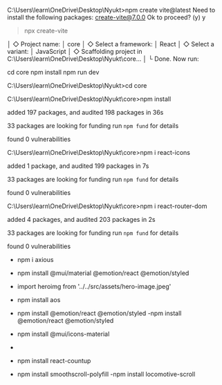 

C:\Users\learn\OneDrive\Desktop\Nyukt>npm create vite@latest
Need to install the following packages:
create-vite@7.0.0
Ok to proceed? (y) y


> npx
> create-vite

│
◇  Project name:
│  core
│
◇  Select a framework:
│  React
│
◇  Select a variant:
│  JavaScript
│
◇  Scaffolding project in C:\Users\learn\OneDrive\Desktop\Nyukt\core...
│
└  Done. Now run:

  cd core
  npm install
  npm run dev


C:\Users\learn\OneDrive\Desktop\Nyukt>cd core

C:\Users\learn\OneDrive\Desktop\Nyukt\core>npm install

added 197 packages, and audited 198 packages in 36s

33 packages are looking for funding
  run `npm fund` for details

found 0 vulnerabilities

C:\Users\learn\OneDrive\Desktop\Nyukt\core>npm i react-icons

added 1 package, and audited 199 packages in 7s

33 packages are looking for funding
  run `npm fund` for details

found 0 vulnerabilities

C:\Users\learn\OneDrive\Desktop\Nyukt\core>npm i react-router-dom  

added 4 packages, and audited 203 packages in 2s

33 packages are looking for funding
  run `npm fund` for details

found 0 vulnerabilities
- npm i axious
- npm install @mui/material @emotion/react @emotion/styled
- import heroimg from '../../src/assets/hero-image.jpeg'
- npm install aos
- npm install @emotion/react @emotion/styled
-npm install @emotion/react @emotion/styled
- npm install @mui/icons-material

- <Grid item xs={12} md={6} data-aos="fade-right" data-aos-delay="200">


- npm install react-countup
- npm install smoothscroll-polyfill
-npm install locomotive-scroll
